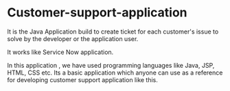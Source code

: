 # Customer-support-application
It is the Java Application build to create ticket for each customer's issue to solve by the developer or the application user.

It works like Service Now application.

In this application , we have used programming languages like Java, JSP, HTML, CSS etc.
Its a basic application which anyone can use as a reference for developing customer support application like this.
